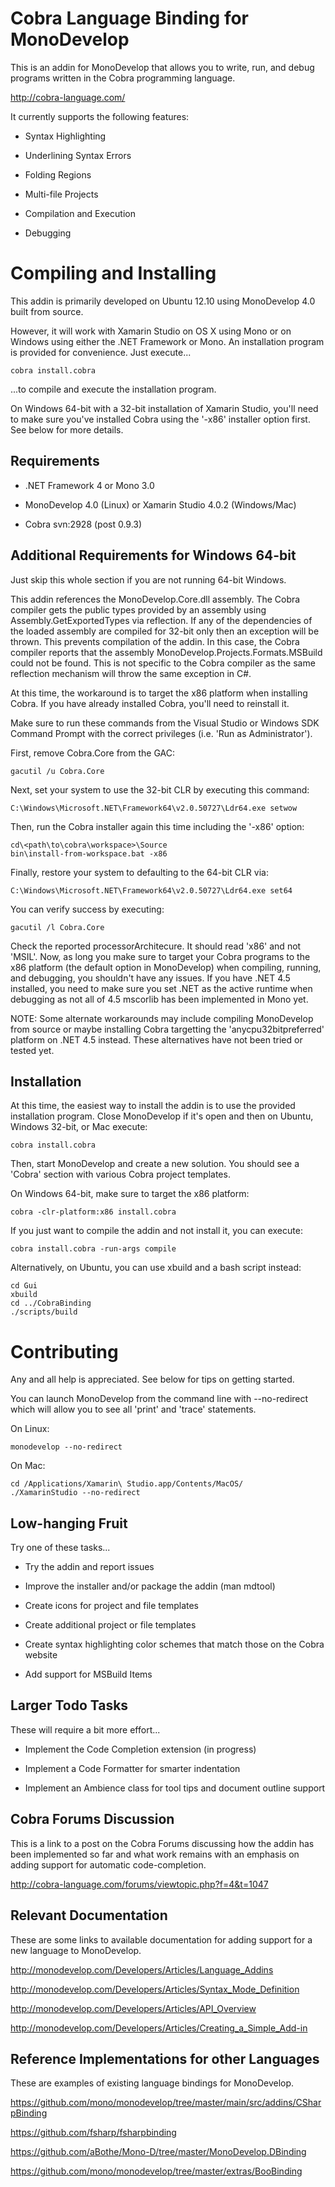 Cobra Language Binding for MonoDevelop
======================================
This is an addin for MonoDevelop that allows you to write, run, and debug 
programs written in the Cobra programming language.

http://cobra-language.com/

It currently supports the following features:

* Syntax Highlighting

* Underlining Syntax Errors

* Folding Regions

* Multi-file Projects

* Compilation and Execution

* Debugging


Compiling and Installing
========================
This addin is primarily developed on Ubuntu 12.10 using MonoDevelop 4.0 
built from source.

However, it will work with Xamarin Studio on OS X using Mono or on Windows 
using either the .NET Framework or Mono. An installation program is provided 
for convenience. Just execute...

    cobra install.cobra

...to compile and execute the installation program.

On Windows 64-bit with a 32-bit installation of Xamarin Studio, you'll need 
to make sure you've installed Cobra using the '-x86' installer option first.  
See below for more details.

Requirements
------------
* .NET Framework 4 or Mono 3.0

* MonoDevelop 4.0 (Linux) or Xamarin Studio 4.0.2 (Windows/Mac)

* Cobra svn:2928 (post 0.9.3)

Additional Requirements for Windows 64-bit
--------------------------------------------
Just skip this whole section if you are not running 64-bit Windows.

This addin references the MonoDevelop.Core.dll assembly.  The Cobra compiler 
gets the public types provided by an assembly using Assembly.GetExportedTypes 
via reflection.  If any of the dependencies of the loaded assembly are compiled 
for 32-bit only then an exception will be thrown.  This prevents compilation of 
the addin.  In this case, the Cobra compiler reports that the assembly 
MonoDevelop.Projects.Formats.MSBuild could not be found.  This is not specific 
to the Cobra compiler as the same reflection mechanism will throw the same 
exception in C#.

At this time, the workaround is to target the x86 platform when installing 
Cobra.  If you have already installed Cobra, you'll need to reinstall it.  

Make sure to run these commands from the Visual Studio or Windows SDK Command 
Prompt with the correct privileges (i.e. 'Run as Administrator').

First, remove Cobra.Core from the GAC:

    gacutil /u Cobra.Core

Next, set your system to use the 32-bit CLR by executing this command:

    C:\Windows\Microsoft.NET\Framework64\v2.0.50727\Ldr64.exe setwow

Then, run the Cobra installer again this time including the '-x86' option:

    cd\<path\to\cobra\workspace>\Source
    bin\install-from-workspace.bat -x86

Finally, restore your system to defaulting to the 64-bit CLR via:

    C:\Windows\Microsoft.NET\Framework64\v2.0.50727\Ldr64.exe set64

You can verify success by executing:

    gacutil /l Cobra.Core

Check the reported processorArchitecure. It should read 'x86' and not 
'MSIL'.  Now, as long you make sure to target your Cobra programs to the x86 
platform (the default option in MonoDevelop) when compiling, running, and 
debugging, you shouldn't have any issues.  If you have .NET 4.5 installed, 
you need to make sure you set .NET as the active runtime when debugging as not 
all of 4.5 mscorlib has been implemented in Mono yet.

NOTE: Some alternate workarounds may include compiling MonoDevelop from source 
or maybe installing Cobra targetting the 'anycpu32bitpreferred' platform 
on .NET 4.5 instead.  These alternatives have not been tried or tested yet.


Installation
------------
At this time, the easiest way to install the addin is to use the provided 
installation program.  Close MonoDevelop if it's open and then on Ubuntu, 
Windows 32-bit, or Mac execute:

    cobra install.cobra

Then, start MonoDevelop and create a new solution.  You should see a 'Cobra' 
section with various Cobra project templates.

On Windows 64-bit, make sure to target the x86 platform:

    cobra -clr-platform:x86 install.cobra

If you just want to compile the addin and not install it, you can execute:

    cobra install.cobra -run-args compile

Alternatively, on Ubuntu, you can use xbuild and a bash script instead:

    cd Gui
    xbuild
    cd ../CobraBinding
    ./scripts/build


Contributing
============
Any and all help is appreciated.  See below for tips on getting started.

You can launch MonoDevelop from the command line with --no-redirect which 
will allow you to see all 'print' and 'trace' statements.

On Linux:

    monodevelop --no-redirect

On Mac:

    cd /Applications/Xamarin\ Studio.app/Contents/MacOS/
    ./XamarinStudio --no-redirect


Low-hanging Fruit
-----------------
Try one of these tasks...

* Try the addin and report issues

* Improve the installer and/or package the addin (man mdtool)

* Create icons for project and file templates

* Create additional project or file templates

* Create syntax highlighting color schemes that match those on the Cobra website

* Add support for MSBuild Items


Larger Todo Tasks
-----------------
These will require a bit more effort...

* Implement the Code Completion extension (in progress)

* Implement a Code Formatter for smarter indentation

* Implement an Ambience class for tool tips and document outline support


Cobra Forums Discussion
-----------------------
This is a link to a post on the Cobra Forums discussing how the addin has been 
implemented so far and what work remains with an emphasis on adding support 
for automatic code-completion.

http://cobra-language.com/forums/viewtopic.php?f=4&t=1047 


Relevant Documentation
----------------------
These are some links to available documentation for adding support for a new language to MonoDevelop.

http://monodevelop.com/Developers/Articles/Language_Addins

http://monodevelop.com/Developers/Articles/Syntax_Mode_Definition

http://monodevelop.com/Developers/Articles/API_Overview

http://monodevelop.com/Developers/Articles/Creating_a_Simple_Add-in


Reference Implementations for other Languages
---------------------------------------------
These are examples of existing language bindings for MonoDevelop.

https://github.com/mono/monodevelop/tree/master/main/src/addins/CSharpBinding

https://github.com/fsharp/fsharpbinding

https://github.com/aBothe/Mono-D/tree/master/MonoDevelop.DBinding

https://github.com/mono/monodevelop/tree/master/extras/BooBinding
